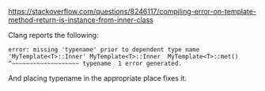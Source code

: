 https://stackoverflow.com/questions/8246117/compiling-error-on-template-method-return-is-instance-from-inner-class

Clang reports the following:

```
error: missing 'typename' prior to dependent type name
'MyTemplate<T>::Inner' MyTemplate<T>::Inner  MyTemplate<T>::met()
^~~~~~~~~~~~~~~~~~~~ typename  1 error generated.
```

And placing typename in the appropriate place fixes it.
